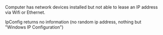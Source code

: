 Computer has network devices installed but not able to lease an IP address via Wifi or Ethernet.

IpConfig returns no information (no random ip address, nothing but "Windows IP Configuration")